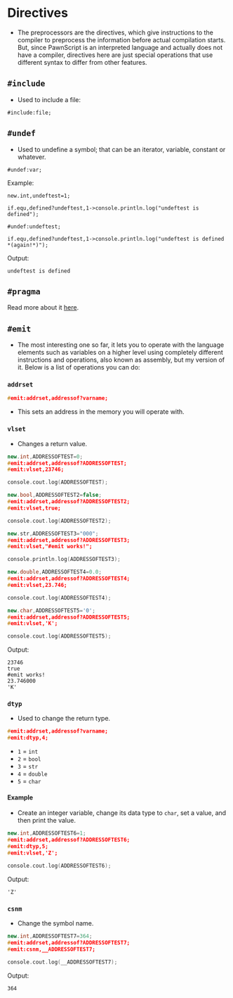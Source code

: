 # Directives

- The preprocessors are the directives, which give instructions to the compiler to preprocess the information before actual compilation starts. But, since PawnScript is an interpreted language and actually does not have a compiler, directives here are just special operations that use different syntax to differ from other features.

## `#include`

- Used to include a file:

```pawn
#include:file;
```

## `#undef`

- Used to undefine a symbol; that can be an iterator, variable, constant or whatever.

```pawn
#undef:var;
```

Example:

```pawn
new.int,undeftest=1;

if.equ,defined?undeftest,1->console.println.log("undeftest is defined");

#undef:undeftest;

if.equ,defined?undeftest,1->console.println.log("undeftest is defined *(again!*)");
```

Output:

```
undeftest is defined
```

## `#pragma`

Read more about it [here](options.md).

## `#emit`

- The most interesting one so far, it lets you to operate with the language elements such as variables on a higher level using completely different instructions and operations, also known as assembly, but my version of it. Below is a list of operations you can do:

### `addrset`

```cpp
#emit:addrset,addressof?varname;
```

- This sets an address in the memory you will operate with.

### `vlset`

- Changes a return value.

```cpp
new.int,ADDRESSOFTEST=0;
#emit:addrset,addressof?ADDRESSOFTEST;
#emit:vlset,23746;

console.cout.log(ADDRESSOFTEST);

new.bool,ADDRESSOFTEST2=false;
#emit:addrset,addressof?ADDRESSOFTEST2;
#emit:vlset,true;

console.cout.log(ADDRESSOFTEST2);

new.str,ADDRESSOFTEST3="000";
#emit:addrset,addressof?ADDRESSOFTEST3;
#emit:vlset,"#emit works!";

console.println.log(ADDRESSOFTEST3);

new.double,ADDRESSOFTEST4=0.0;
#emit:addrset,addressof?ADDRESSOFTEST4;
#emit:vlset,23.746;

console.cout.log(ADDRESSOFTEST4);

new.char,ADDRESSOFTEST5='0';
#emit:addrset,addressof?ADDRESSOFTEST5;
#emit:vlset,'K';

console.cout.log(ADDRESSOFTEST5);
```

Output:
```
23746
true
#emit works!
23.746000
'K'
```

### `dtyp`

- Used to change the return type.

```cpp
#emit:addrset,addressof?varname;
#emit:dtyp,4;
```

- `1` = `int`
- `2` = `bool`
- `3` = `str`
- `4` = `double`
- `5` = `char`


#### Example

- Create an integer variable, change its data type to `char`, set a value, and then print the value.

```cpp
new.int,ADDRESSOFTEST6=1;
#emit:addrset,addressof?ADDRESSOFTEST6;
#emit:dtyp,5;
#emit:vlset,'Z';

console.cout.log(ADDRESSOFTEST6);
```

Output:

```
'Z'
```

### `csnm`

- Change the symbol name.

```cpp
new.int,ADDRESSOFTEST7=364;
#emit:addrset,addressof?ADDRESSOFTEST7;
#emit:csnm,__ADDRESSOFTEST7;

console.cout.log(__ADDRESSOFTEST7);
```

Output:

```
364
```